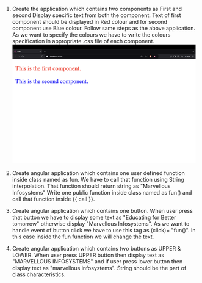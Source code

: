 1. Create the application which contains two components as First and second Display specific text from both the component. Text of first component should be displayed in Red colour and for second component use Blue colour.
Follow same steps as the above application. As we want to specify the colours we have to write the colours specification in appropriate .css file of each component.
![Output](https://github.com/hrishipawar24/MEAN-Practice/blob/main/07/00/01.png)

3. Create angular application which contains one user defined function inside class named as fun. We have to call that function using String interpolation. That function should return string as "Marvellous Infosystems"
Write one public function inside class named as fun() and call that function inside {{ call }}.

4. Create angular application which contains one button. When user press that button we have to display some text as "Educating for Better tomorrow" otherwise display "Marvellous Infosystems".
As we want to handle event of button click we have to use this tag as (click)= "fun()". In this case inside the fun function we will change the text.

5. Create angular application which contains two buttons as UPPER & LOWER.
When user press UPPER button then display text as "MARVELLOUS INFOSYSTEMS" and if user press lower button then display text as "marvellous infosystems". String should be the part of class characteristics.
